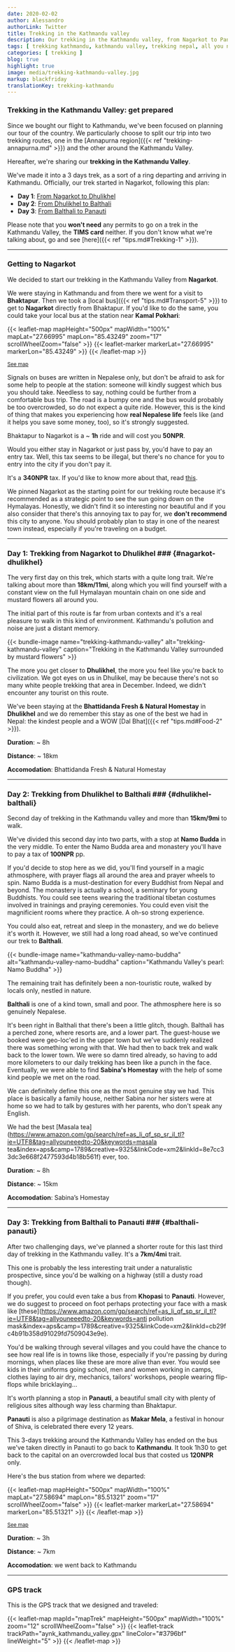 ```yaml
---
date: 2020-02-02
author: Alessandro
authorLink: Twitter
title: Trekking in the Kathmandu valley
description: Our trekking in the Kathmandu valley, from Nagarkot to Panauti.
tags: [ trekking kathmandu, kathmandu valley, trekking nepal, all you need to know, nepal all you need to know ]
categories: [ trekking ]
blog: true
highlight: true
image: media/trekking-kathmandu-valley.jpg
markup: blackfriday
translationKey: trekking-kathmandu
---
```


### **Trekking in the Kathmandu Valley: get prepared**

Since we bought our flight to Kathmandu, we've been focused on planning our tour of the country. We particularly choose to split our trip into two trekking routes, one in the [Annapurna region]({{< ref "trekking-annapurna.md" >}}) and the other around the Kathmandu Valley.

Hereafter, we're sharing our **trekking in the Kathmandu Valley**.

We've made it into a 3 days trek, as a sort of a ring departing and arriving in Kathmandu. Officially, our trek started in Nagarkot, following this plan:

 - **Day 1**: [From Nagarkot to Dhulikhel](#nagarkot-dhulikhel)
 - **Day 2**: [From Dhulikhel to Balthali](#dhulikhel-balthali)
 - **Day 3**: [From Balthali to Panauti](#balthali-panauti)

Please note that you **won't need** any permits to go on a trek in the Kathmandu Valley, the **TIMS card** neither.
If you don't know what we're talking about, go and see [here]({{< ref "tips.md#Trekking-1" >}}).

----------

### **Getting to Nagarkot**

We decided to start our trekking in the Kathmandu Valley from **Nagarkot**.

We were staying in Kathmandu and from there we went for a visit to **Bhaktapur**. Then we took a [local bus]({{< ref "tips.md#Transport-5" >}}) to get to **Nagarkot** directly from Bhaktapur. 
If you'd like to do the same, you could take your local bus at the station near **Kamal Pokhari**:

{{< leaflet-map mapHeight="500px" mapWidth="100%" mapLat="27.66995" mapLon="85.43249" zoom="17" scrollWheelZoom="false" >}}
    {{< leaflet-marker markerLat="27.66995" markerLon="85.43249" >}}
{{< /leaflet-map >}}

<small><a href="https://www.openstreetmap.org/?mlat=27.66995&amp;mlon=85.43249#map=19/27.66995/85.43249" target="_blank">See map</a></small>

Signals on buses are written in Nepalese only, but don't be afraid to ask for some help to people at the station: someone will kindly suggest which bus you should take.
Needless to say, nothing could be further from a comfortable bus trip. The road is a bumpy one and the bus would probably be too overcrowded, so do not expect a quite ride. However, this is the kind of thing that makes you experiencing how **real Nepalese life** feels like (and it helps you save some money, too), so it's strongly suggested.

Bhaktapur to Nagarkot is a ~ **1h** ride and will cost you **50NPR**.

Would you either stay in Nagarkot or just pass by, you'd have to pay an entry tax. Well, this tax seems to be illegal, but there's no chance for you to entry into the city if you don't pay it.

It's a **340NPR** tax. If you'd like to know more about that, read [this](https://www.thelongestwayhome.com/travel-guides/nepal/nagarkot/nagarkot-guide.html#fees5).

We pinned Nagarkot as the starting point for our trekking route because it's recommended as a strategic point to see the sun going down on the Hymalayas. Honestly, we didn't find it so interesting nor beautiful and if you also consider that there's this annoying tax to pay for, we **don't recommend** this city to anyone.
You should probably plan to stay in one of the nearest town instead, especially if you're traveling on a budget.

----------

### **Day 1: Trekking from Nagarkot to Dhulikhel** ### {#nagarkot-dhulikhel}

The very first day on this trek, which starts with a quite long trait. We're talking about more than **18km/11mi**, along which you will find yourself with a constant view on the full Hymalayan mountain chain on one side and mustard flowers all around you.

The initial part of this route is far from urban contexts and it's a real pleasure to walk in this kind of environment. Kathmandu's pollution and noise are just a distant memory.

{{< bundle-image name="trekking-kathmandu-valley" alt="trekking-kathmandu-valley" caption="Trekking in the Kathmandu Valley surrounded by mustard flowers" >}}

The more you get closer to **Dhulikhel**, the more you feel like you're back to civilization.
We got eyes on us in Dhulikel, may be because there's not so many white people trekking that area in December. Indeed, we didn't encounter any tourist on this route.

We've been staying at the **Bhattidanda Fresh & Natural Homestay** in **Dhulikhel** and we do remember this stay as one of the best we had in Nepal: the kindest people and a WOW [Dal Bhat]({{< ref "tips.md#Food-2" >}}).

**Duration**: ~ 8h

**Distance**: ~ 18km

**Accomodation**: Bhattidanda Fresh & Natural Homestay

----------

### **Day 2: Trekking from Dhulikhel to Balthali** ### {#dhulikhel-balthali}

Second day of trekking in the Kathmandu valley and more than **15km/9mi** to walk.

We've divided this second day into two parts, with a stop at **Namo Budda** in the very middle.
To enter the Namo Budda area and monastery you'll have to pay a tax of **100NPR** pp.

If you'd decide to stop here as we did, you'll find yourself in a magic athmosphere, with prayer flags all around the area and prayer wheels to spin. Namo Budda is a must-destination for every Buddhist from Nepal and beyond.
The monastery is actually a school, a seminary for young Buddhists. You could see teens wearing the traditional tibetan costumes involved in trainings and praying ceremonies. You could even visit the magnificient rooms where they practice. 
A oh-so strong experience.

You could also eat, retreat and sleep in the monastery, and we do believe it's worth it. However, we still had a long road ahead, so we've continued our trek to **Balthali**.


{{< bundle-image name="kathmandu-valley-namo-buddha" alt="kathmandu-valley-namo-buddha" caption="Kathmandu Valley's pearl: Namo Buddha" >}}

The remaining trait has definitely been a non-touristic route, walked by locals only, nestled in nature.

**Balthali** is one of a kind town, small and poor. The athmosphere here is so genuinely Nepalese. 

It's been right in Balthali that there's been a little glitch, though.
Balthali has a perched zone, where resorts are, and a lower part.
The guest-house we booked were geo-loc'ed in the upper town but we've suddenly realized there was something wrong with that. We had then to back trek and walk back to the lower town. We were so damn tired already, so having to add more kilometers to our daily trekking has been like a punch in the face. Eventually, we were able to find **Sabina's Homestay** with the help of some kind people we met on the road.

We can definitely define this one as the most genuine stay we had. This place is basically a family house, neither Sabina nor her sisters were at home so we had to talk by gestures with her parents, who don't speak any English. 

We had the best [Masala tea](https://www.amazon.com/gp/search/ref=as_li_qf_sp_sr_il_tl?ie=UTF8&tag=allyouneeedto-20&keywords=masala tea&index=aps&camp=1789&creative=9325&linkCode=xm2&linkId=8e7cc33dc3e668f2477593d4b18b561f) ever, too.

**Duration**: ~ 8h

**Distance**: ~ 15km

**Accomodation**: Sabina’s Homestay

----------

### **Day 3: Trekking from Balthali to Panauti** ### {#balthali-panauti}

After two challenging days, we've planned a shorter route for this last third day of trekking in the Kathmandu valley. It's a **7km/4mi** trait.

This one is probably the less interesting trait under a naturalistic prospective, since you'd be walking on a highway (still a dusty road though).

If you prefer, you could even take a bus from **Khopasi** to **Panauti**. However, we do suggest to proceed on foot perhaps protecting your face with a mask like [these](https://www.amazon.com/gp/search/ref=as_li_qf_sp_sr_il_tl?ie=UTF8&tag=allyouneeedto-20&keywords=anti pollution mask&index=aps&camp=1789&creative=9325&linkCode=xm2&linkId=cb29fc4b91b358d91029fd7509043e9e).

You'd be walking through several villages and you could have the chance to see how real life is in towns like those, especially if you're passing by during mornings, when places like these are more alive than ever. You would see kids in their uniforms going school, men and women working in camps, clothes laying to air dry, mechanics, tailors' workshops, people wearing flip-flops while bricklaying...

It's worth planning a stop in **Panauti**, a beautiful small city with plenty of religious sites although way less charming than Bhaktapur.

**Panauti** is also a pilgrimage destination as **Makar Mela**, a festival in honour of Shiva, is celebrated there every 12 years.

This 3-days trekking around the Kathmandu Valley has ended on the bus we've taken directly in Panauti to go back to **Kathmandu**. It took 1h30 to get back to the capital on an overcrowded local bus that costed us **120NPR** only.

Here's the bus station from where we departed:

{{< leaflet-map mapHeight="500px" mapWidth="100%" mapLat="27.58694" mapLon="85.51321" zoom="17" scrollWheelZoom="false" >}}
    {{< leaflet-marker markerLat="27.58694" markerLon="85.51321" >}}
{{< /leaflet-map >}}

<small><a href="https://www.openstreetmap.org/?mlat=27.58694&amp;mlon=85.51321#map=19/27.58694/85.51321" target="_blank">See map</a></small>

**Duration**: ~ 3h

**Distance**: ~ 7km

**Accomodation**: we went back to Kathmandu

----------

### **GPS track**

This is the GPS track that we designed and traveled:

{{< leaflet-map mapId="mapTrek" mapHeight="500px" mapWidth="100%" zoom="12" scrollWheelZoom="false" >}}
    {{< leaflet-track trackPath="aynk_kathmandu_valley.gpx" lineColor="#3796bf" lineWeight="5" >}}
{{< /leaflet-map >}}
